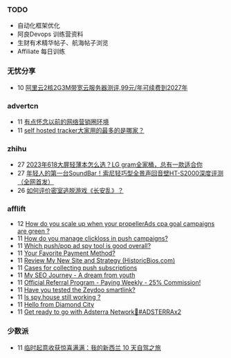 ### TODO
-  自动化框架优化
-  阿良Devops 训练营资料
-  生财有术精华帖子、航海帖子浏览
-  Affiliate 每日训练

### 无忧分享
<!-- ruyo:START -->
-  10 [阿里云2核2G3M带宽云服务器测评,99元/年可续费到2027年](https://51.ruyo.net/18532.html)<!-- ruyo:END -->

### advertcn
<!-- advertcn:START -->
-  11 [有点怀念以前的网络营销圈环境](https://www.advertcn.com/forum.php?mod=viewthread&tid=112892)
-  11 [self hosted tracker大家用的最多的是哪家？](https://www.advertcn.com/forum.php?mod=viewthread&tid=112887)<!-- advertcn:END -->

### zhihu
<!-- zhihu:START -->
-  27 [2023年618大屏轻薄本怎么选？LG gram全家桶，总有一款适合你](http://zhuanlan.zhihu.com/p/632641888?utm_campaign=rss&utm_medium=rss&utm_source=rss&utm_content=title)
-  27 [年轻人的第一台SoundBar！索尼轻巧型全景声回音壁HT-S2000深度评测（全网首发）](http://zhuanlan.zhihu.com/p/630990296?utm_campaign=rss&utm_medium=rss&utm_source=rss&utm_content=title)
-  26 [如何评价密室逃脱游戏《长安乱》？](http://www.zhihu.com/question/563950552/answer/3045961312?utm_campaign=rss&utm_medium=rss&utm_source=rss&utm_content=title)<!-- zhihu:END -->

### afflift
<!-- afflift:START -->
-  12 [How do you scale up when your propellerAds cpa goal campaigns are green ?](https://afflift.com/f/threads/how-do-you-scale-up-when-your-propellerads-cpa-goal-campaigns-are-green.12008/)
-  11 [How do you manage clickloss in push campaigns?](https://afflift.com/f/threads/how-do-you-manage-clickloss-in-push-campaigns.11982/)
-  11 [Which push/pop ad spy tool is good overall?](https://afflift.com/f/threads/which-push-pop-ad-spy-tool-is-good-overall.12007/)
-  11 [Your Favorite Payment Method?](https://afflift.com/f/threads/your-favorite-payment-method.11987/)
-  11 [Review My New Site and Strategy &lpar;HistoricBios.com&rpar;](https://afflift.com/f/threads/review-my-new-site-and-strategy-historicbios-com.9378/)
-  11 [Cases for collecting push subscriptions](https://afflift.com/f/threads/cases-for-collecting-push-subscriptions.12004/)
-  11 [My SEO Journey - A dream from youth](https://afflift.com/f/threads/my-seo-journey-a-dream-from-youth.12005/)
-  11 [Official Referral Program - Paying Weekly - 25% Commission!](https://afflift.com/f/threads/official-referral-program-paying-weekly-25-commission.754/)
-  11 [Have you tested the Zeydoo smartlink?](https://afflift.com/f/threads/have-you-tested-the-zeydoo-smartlink.11990/)
-  11 [Is spy.house still working ?](https://afflift.com/f/threads/is-spy-house-still-working.11359/)
-  11 [Hello from Diamond City](https://afflift.com/f/threads/hello-from-diamond-city.11998/)
-  11 [Get ready to go with Adsterra Network🚩#ADSTERRAx2](https://afflift.com/f/threads/get-ready-to-go-with-adsterra-network%F0%9F%9A%A9-adsterrax2.11949/)<!-- afflift:END -->

### 少数派
<!-- sspai:START -->
-  11 [临时起意收获惊喜满满：我的新西兰 10 天自驾之旅](https://sspai.com/post/84239)<!-- sspai:END -->
